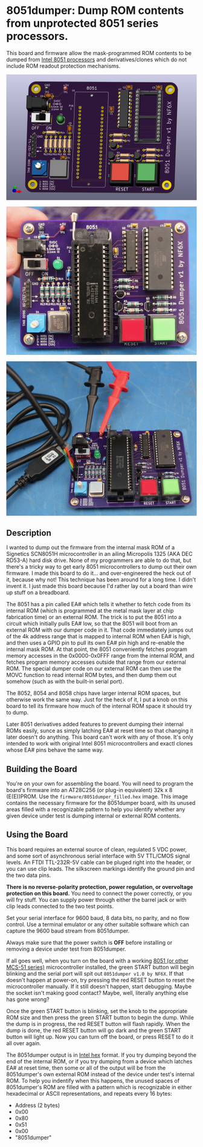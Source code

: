 # 8051dumper: Dump ROM contents from unprotected 8051 series processors.

This board and firmware allow the mask-programmed ROM contents to be dumped from
[Intel 8051 processors](https://en.wikipedia.org/wiki/Intel_MCS-51) and
derivatives/clones which do not include ROM readout protection mechanisms.

![8051dumper Render](pcb/8051dumper.png)

![First assembled 8051dumper board, with 8031 standing in for an 8051](pics/IMG_4191.jpg)

![8051dumper board with FTDI TTL-232R-5V cable connected, and power supplied with clip leads](pics/IMG_4192.jpg)

## Description

I wanted to dump out the firmware from the internal mask ROM of a Signetics
SCN8051H microcontroller in an ailing Micropolis 1325 (AKA DEC RD53-A) hard disk
drive. None of my programmers are able to do that, but there's a tricky way to
get early 8051 microcontrollers to dump out their own firmware. I made this
board to do it... and over-engineered the heck out of it, because why not! This
technique has been around for a long time. I didn't invent it. I just made this
board because I'd rather lay out a board than wire up stuff on a breadboard.

The 8051 has a pin called EA\# which tells it whether to fetch code from its
internal ROM (which is programmed at the metal mask layer at chip fabrication
time) or an external ROM. The trick is to put the 8051 into a circuit which
initially pulls EA\# low, so that the 8051 will boot from an external ROM with
our dumper code in it. That code immediately jumps out of the 4k address range
that is mapped to internal ROM when EA\# is high, and then uses a GPIO pin to
pull its own EA\# pin high and re-enable the internal mask ROM. At that point,
the 8051 conveniently fetches program memory accesses in the 0x0000-0x0FFF range
from the internal ROM, and fetches program memory accesses outside that range
from our external ROM. The special dumper code on our external ROM can then use
the MOVC function to read internal ROM bytes, and then dump them out somehow
(such as with the built-in serial port).

The 8052, 8054 and 8058 chips have larger internal ROM spaces, but otherwise
work the same way. Just for the heck of it, I put a knob on this board to tell
its firmware how much of the internal ROM space it should try to dump.

Later 8051 derivatives added features to prevent dumping their internal ROMs
easily, sunce as simply latching EA\# at reset time so that changing it later
doesn't do anything. This board can't work with any of those. It's only intended
to work with original Intel 8051 microcontrollers and exactl clones whose EA\#
pins behave the same way.

## Building the Board

You're on your own for assembling the board. You will need to program the
board's firmware into an AT28C256 (or plug-in equivalent) 32k x 8 (E(E))PROM.
Use the `firmware/8051dumper_filled.hex` image. This image contains the
necessary firmware for the 8051dumper board, with its unused areas filled with a
recognizable pattern to help you identify whether any given device under test is
dumping internal or external ROM contents.

## Using the Board

This board requires an external source of clean, regulated 5 VDC power, and some
sort of asynchronous serial interface with 5V TTL/CMOS signal levels. An FTDI
TTL-232R-5V cable can be pluged right into the header, or you can use clip
leads. The silkscreen markings identify the ground pin and the two data pins.

**There is no reverse-polarity protection, power regulation, or overvoltage protection on this board.** You need to connect the power correctly, or you will fry stuff. You can supply power through either the barrel jack or with clip leads
connected to the two test points.

Set your serial interface for 9600 baud, 8 data bits, no parity, and no flow
control. Use a terminal emulator or any other suitable software which can
capture the 9600 baud stream from 8051dumper.

Always make sure that the power switch is **OFF** before installing or removing
a device under test from 8051dumper.

If all goes well, when you turn on the board with a working [8051 (or other
MCS-51 series)](https://en.wikipedia.org/wiki/Intel_MCS-51) microcontroller
installed, the green START button will begin blinking and the serial port will
spit out `8051dumper v1.0 by NF6X`. If that doesn't happen at power-on, try
pressing the red RESET button to reset the microcontroller manually. If it still
doesn't happen, start debugging. Maybe the socket isn't making good contact?
Maybe, well, literally anything else has gone wrong?

Once the green START button is blinking, set the knob to the appropriate ROM
size and then press the green START button to begin the dump. While the dump is
in progress, the red RESET button will flash rapidly. When the dump is done, the
red RESET button will go dark and the green START button will light up. Now you
can turn off the board, or press RESET to do it all over again.

The 8051dumper output is in [Intel hex](https://en.wikipedia.org/wiki/Intel_HEX)
format. If you try dumping beyond the end of the internal ROM, or if you try
dumping from a device which latches EA\# at reset time, then some or all of the
output will be from the 8051dumper's own external ROM instead of the device
under test's internal ROM. To help you indentify when this happens, the unused
spaces of 8051dumper's ROM are filled with a pattern which is recognizable in
either hexadecimal or ASCII representations, and repeats every 16 bytes:

* Address (2 bytes)
* 0x00
* 0x80
* 0x51
* 0x00
* "8051dumper"

